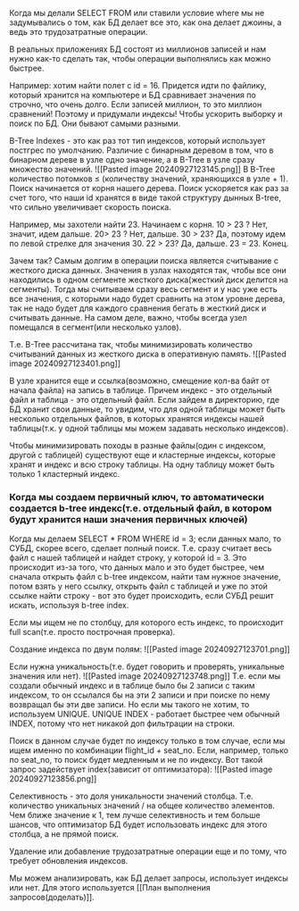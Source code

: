 Когда мы делали SELECT FROM или ставили условие where мы не задумывались о том, как БД делает все это, как она делает джоины, а ведь это трудозатратные операции.

В реальных приложениях БД состоят из миллионов записей и нам нужно как-то сделать так, чтобы операции выполнялись как можно быстрее.

Например: хотим найти полет с id = 16. Придется идти по файлику, который хранится на компьютере и БД сравнивает значения по строчно, что очень долго. Если записей миллион, то это миллион сравнений! Поэтому и придумали индексы! Чтобы ускорить выборку и поиск по БД. Они бывают самыми разными.

B-Tree Indexes - это как раз тот тип индексов, который использует постгрес по умолчанию. Различие с бинарным деревом в том, что в бинарном дереве в узле одно значение, а в B-Tree в узле сразу множество значений.
![[Pasted image 20240927123145.png]]
В B-Tree количество потомков ≤ (количеству значений, храняющихся в узле + 1). Поиск начинается от корня нашего дерева. Поиск ускоряется как раз за счет того, что наши id хранятся в виде такой структуру дынных B-tree, что сильно увеличивает скорость поиска.

Например, мы захотели найти 23. Начинаем с корня. 10 > 23 ? Нет, значит, идем дальше. 20> 23 ? Нет, дальше. 30 > 23? Да, поэтому идем по левой стрелке для значения 30. 22 > 23? Да, дальше. 23 = 23. Конец.

Зачем так? Самым долгим в операции поиска является считывание с жесткого диска данных. Значения в узлах находятся так, чтобы все они находились в одном сегменте жесткого диска(жесткий диск делится на сегменты). Тогда мы считываем сразу весь сегмент и у нас уже есть все значения, с которыми надо будет сравнить на этом уровне дерева, так не надо будет для каждого сравнения бегать в жесткий диск и считывать данные. На самом деле, важно, чтобы всегда узел помещался в сегмент(или несколько узлов).

Т.е. B-Tree рассчитана так, чтобы минимизировать количество считываний данных из жесткого диска в оперативную память.
![[Pasted image 20240927123401.png]]

В узле хранится еще и ссылка(возможно, смещение кол-ва байт от начала файла) на запись в таблице. Причем индекс - это отдельный файл и таблица - это отдельный файл. Если зайдем в директорию, где БД хранит свои данные, то увидим, что для одной таблицы может быть несколько отдельных файлов, в которых хранятся индексы нашей таблицы(т.к. у одной таблицы мы можем задавать несколько индексов).

Чтобы минимизировать походы в разные файлы(один с индексом, другой с таблицей) существуют еще и кластерные индексы, которые хранят и индекс и всю строку таблицы.
На одну таблицу может быть только 1 кластерный индекс.
### Когда мы создаем первичный ключ, то автоматически создается b-tree индекс(т.е. отдельный файл, в котором будут хранится наши значения первичных ключей)

Когда мы делаем SELECT * FROM WHERE id = 3; если данных мало, то СУБД, скорее всего, сделает полный поиск. Т.е. сразу считает весь файл с нашей таблицей и найдет строку, у которой id = 3. Это происходит из-за того, что данных мало и это будет быстрее, чем сначала открыть файл с b-tree индексом, найти там нужное значение, потом взять у него ссылку, открыть файл с таблицей и уже по этой ссылке найти строку - вот это будет происходить, если СУБД решит искать, используя b-tree index.

Если мы ищем не по столбцу, для которого есть индекс, то происходит full scan(т.е. просто построчная проверка).

Создание индекса по двум полям:
![[Pasted image 20240927123701.png]]

Если нужна уникальность(т.е. будет говорить и проверять, уникальные значения или нет).
![[Pasted image 20240927123748.png]]
Т.е. если мы создали обычный индекс и в таблице было бы 2 записи с таким индексом, то он ссылался бы на эти 2 записи и при поиске по нему возвращал бы эти две записи. Но если мы такого не хотим, то используем UNIQUE.
UNIQUE INDEX - работает быстрее чем обычный INDEX, потому что нет никакой доп фильтрации на строки.

Поиск в данном случае будет по индексу только в том случае, если мы ищем именно по комбинации flight_id + seat_no. Если, например, только по seat_no, то поиск будет медленным и не по индексу. Вот такой запрос задействует index(зависит от оптимизатора):
![[Pasted image 20240927123856.png]]

Селективность - это доля уникальности значений столбца. Т.е. количество уникальных значений / на общее количество элементов. Чем ближе значение к 1, тем лучше селективность и тем больше шансов, что оптимизатор БД будет использовать индекс для этого столбца, а не прямой поиск.

Удаление или добавление трудозатратные операции еще и по тому, что требует обновления индексов.

Мы можем анализировать, как БД делает запросы, использует индексы или нет. Для этого используется [[План выполнения запросов(доделать)]].
